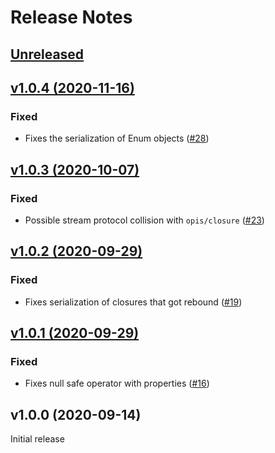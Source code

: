 # Release Notes

## [Unreleased](https://github.com/laravel/serializable-closure/compare/v1.0.4...master)


## [v1.0.4 (2020-11-16)](https://github.com/laravel/serializable-closure/compare/v1.0.3...v1.0.4)

### Fixed
- Fixes the serialization of Enum objects ([#28](https://github.com/laravel/serializable-closure/pull/28))


## [v1.0.3 (2020-10-07)](https://github.com/laravel/serializable-closure/compare/v1.0.2...v1.0.3)

### Fixed
- Possible stream protocol collision with `opis/closure` ([#23](https://github.com/laravel/serializable-closure/pull/23))


## [v1.0.2 (2020-09-29)](https://github.com/laravel/serializable-closure/compare/v1.0.1...v1.0.2)

### Fixed
- Fixes serialization of closures that got rebound ([#19](https://github.com/laravel/serializable-closure/pull/19))


## [v1.0.1 (2020-09-29)](https://github.com/laravel/serializable-closure/compare/v1.0.0...v1.0.1)

### Fixed
- Fixes null safe operator with properties ([#16](https://github.com/laravel/serializable-closure/pull/16))


## v1.0.0 (2020-09-14)

Initial release
